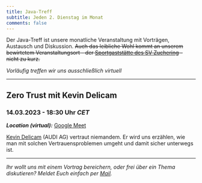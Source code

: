 ```yaml
---
title: Java-Treff
subtitle: Jeden 2. Dienstag im Monat
comments: false
---
```


Der Java-Treff ist unsere monatliche Veranstaltung mit Vorträgen, Austausch und Diskussion.
~~Auch das leibliche Wohl kommt an unserem bewirtetem Veranstaltungsort - der [Sportgaststätte des SV Zuchering](https://goo.gl/maps/WdFPbCwjdqWQr5eUA) - nicht zu kurz.~~

_Vorläufig treffen wir uns ausschließlich virtuell_

---

## Zero Trust mit **Kevin Delicam**
### 14.03.2023 - 18:30 Uhr *CET*

***Location (virtual):*** [Google Meet](https://meet.google.com/get-jzpw-qxm)

[Kevin Delicam](https://www.linkedin.com/in/kevin-delicam-4ab18b129/) (AUDI AG) vertraut niemandem. Er wird uns erzählen, wie man mit solchen Vertrauensproblemen umgeht und damit sicher unterwegs ist.

---

*Ihr wollt uns mit einem Vortrag bereichern, oder frei über ein Thema diskutieren?
Meldet Euch einfach per [Mail](mailto:info@jug-in.bayern).*
